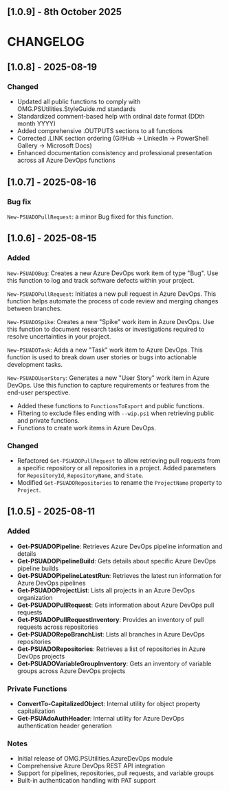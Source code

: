 ## [1.0.9] - 8th October 2025

# CHANGELOG

## [1.0.8] - 2025-08-19
### Changed
- Updated all public functions to comply with OMG.PSUtilities.StyleGuide.md standards
- Standardized comment-based help with ordinal date format (DDth month YYYY)
- Added comprehensive .OUTPUTS sections to all functions
- Corrected .LINK section ordering (GitHub → LinkedIn → PowerShell Gallery → Microsoft Docs)
- Enhanced documentation consistency and professional presentation across all Azure DevOps functions

## [1.0.7] - 2025-08-16
### Bug fix
`New-PSUADOPullRequest`: a minor Bug fixed for this function.

## [1.0.6] - 2025-08-15
### Added

`New-PSUADOBug`: Creates a new Azure DevOps work item of type "Bug". Use this function to log and track software defects within your project.

`New-PSUADOPullRequest`: Initiates a new pull request in Azure DevOps. This function helps automate the process of code review and merging changes between branches.

`New-PSUADOSpike`: Creates a new "Spike" work item in Azure DevOps. Use this function to document research tasks or investigations required to resolve uncertainties in your project.

`New-PSUADOTask`: Adds a new "Task" work item to Azure DevOps. This function is used to break down user stories or bugs into actionable development tasks.

`New-PSUADOUserStory`: Generates a new "User Story" work item in Azure DevOps. Use this function to capture requirements or features from the end-user perspective.


- Added these functions to `FunctionsToExport` and public functions.
- Filtering to exclude files ending with `--wip.ps1` when retrieving public and private functions.
- Functions to create work items in Azure DevOps.

### Changed
- Refactored `Get-PSUADOPullRequest` to allow retrieving pull requests from a specific repository or all repositories in a project. Added parameters for `RepositoryId`, `RepositoryName`, and `State`.
- Modified `Get-PSUADORepositories` to rename the `ProjectName` property to `Project`.

## [1.0.5] - 2025-08-11
### Added
- **Get-PSUADOPipeline**: Retrieves Azure DevOps pipeline information and details
- **Get-PSUADOPipelineBuild**: Gets details about specific Azure DevOps pipeline builds  
- **Get-PSUADOPipelineLatestRun**: Retrieves the latest run information for Azure DevOps pipelines
- **Get-PSUADOProjectList**: Lists all projects in an Azure DevOps organization
- **Get-PSUADOPullRequest**: Gets information about Azure DevOps pull requests
- **Get-PSUADOPullRequestInventory**: Provides an inventory of pull requests across repositories
- **Get-PSUADORepoBranchList**: Lists all branches in Azure DevOps repositories
- **Get-PSUADORepositories**: Retrieves a list of repositories in Azure DevOps projects
- **Get-PSUADOVariableGroupInventory**: Gets an inventory of variable groups across Azure DevOps projects

### Private Functions
- **ConvertTo-CapitalizedObject**: Internal utility for object property capitalization
- **Get-PSUAdoAuthHeader**: Internal utility for Azure DevOps authentication header generation

### Notes
- Initial release of OMG.PSUtilities.AzureDevOps module
- Comprehensive Azure DevOps REST API integration
- Support for pipelines, repositories, pull requests, and variable groups
- Built-in authentication handling with PAT support
